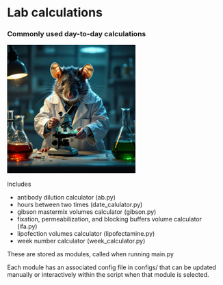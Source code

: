 # Lab calculations
### Commonly used day-to-day calculations


<img src="images/labrat.jpg" alt="labrat" width="300"/>


Includes
- antibody dilution calculator (ab.py)
- hours between two times (date_calulator.py)
- gibson mastermix volumes calculator (gibson.py)
- fixation, permeabilization, and blocking buffers volume calculator (ifa.py)
- lipofection volumes calculator (lipofectamine.py)
- week number calculator (week_calculator.py)

These are stored as modules, called when running main.py

Each module has an associated config file in configs/ that can be updated manually or interactively within the script when that module is selected.